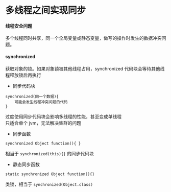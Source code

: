 # 多线程之间实现同步

#### 线程安全问题  
多个线程同时共享，同一个全局变量或静态变量，做写的操作时发生的数据冲突问题。  

#### synchronized  
获取对象的锁。如果对象锁被其他线程占用，synchronized 代码块会等待其他线程释放锁后再执行  

- 同步代码块  

```
synchronized(同一个数据){
    可能会发生线程冲突问题的代码  
}
```
过度使用同步代码块会影响多线程的性能，甚至变成单线程  
只适合单个 jvm，无法解决集群的问题  

- 同步函数  
```
synchronized Object function(){ }
```
相当于 `synchronized(this){}` 的同步代码块  

- 静态同步函数  
```
static synchronized Object function(){}  
```
类锁，相当于 `synchronized(Object.class)`  

